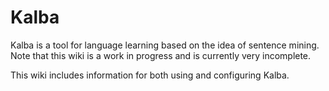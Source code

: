 # Kalba

Kalba is a tool for language learning based on the idea of sentence mining.
Note that this wiki is a work in progress and is currently very incomplete.

This wiki includes information for both using and configuring Kalba.
